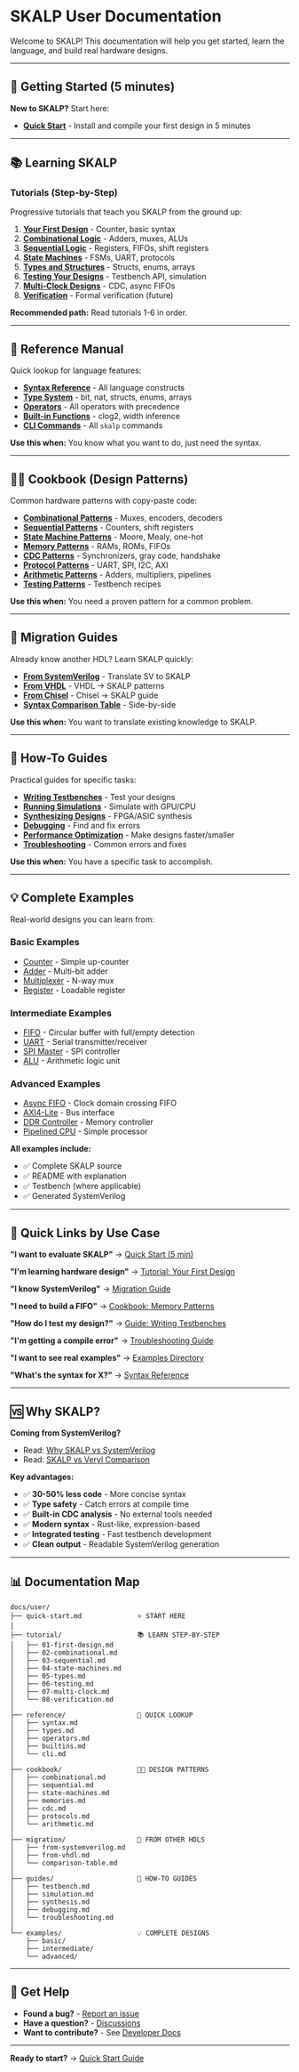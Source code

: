 # SKALP User Documentation

Welcome to SKALP! This documentation will help you get started, learn the language, and build real hardware designs.

---

## 🚀 Getting Started (5 minutes)

**New to SKALP?** Start here:
- [**Quick Start**](quick-start.md) - Install and compile your first design in 5 minutes

---

## 📚 Learning SKALP

### Tutorials (Step-by-Step)
Progressive tutorials that teach you SKALP from the ground up:

1. [**Your First Design**](tutorial/01-first-design.md) - Counter, basic syntax
2. [**Combinational Logic**](tutorial/02-combinational.md) - Adders, muxes, ALUs
3. [**Sequential Logic**](tutorial/03-sequential.md) - Registers, FIFOs, shift registers
4. [**State Machines**](tutorial/04-state-machines.md) - FSMs, UART, protocols
5. [**Types and Structures**](tutorial/05-types.md) - Structs, enums, arrays
6. [**Testing Your Designs**](tutorial/06-testing.md) - Testbench API, simulation
7. [**Multi-Clock Designs**](tutorial/07-multi-clock.md) - CDC, async FIFOs
8. [**Verification**](tutorial/08-verification.md) - Formal verification (future)

**Recommended path:** Read tutorials 1-6 in order.

---

## 📖 Reference Manual

Quick lookup for language features:

- [**Syntax Reference**](reference/syntax.md) - All language constructs
- [**Type System**](reference/types.md) - bit, nat, structs, enums, arrays
- [**Operators**](reference/operators.md) - All operators with precedence
- [**Built-in Functions**](reference/builtins.md) - clog2, width inference
- [**CLI Commands**](reference/cli.md) - All `skalp` commands

**Use this when:** You know what you want to do, just need the syntax.

---

## 👨‍🍳 Cookbook (Design Patterns)

Common hardware patterns with copy-paste code:

- [**Combinational Patterns**](cookbook/combinational.md) - Muxes, encoders, decoders
- [**Sequential Patterns**](cookbook/sequential.md) - Counters, shift registers
- [**State Machine Patterns**](cookbook/state-machines.md) - Moore, Mealy, one-hot
- [**Memory Patterns**](cookbook/memories.md) - RAMs, ROMs, FIFOs
- [**CDC Patterns**](cookbook/cdc.md) - Synchronizers, gray code, handshake
- [**Protocol Patterns**](cookbook/protocols.md) - UART, SPI, I2C, AXI
- [**Arithmetic Patterns**](cookbook/arithmetic.md) - Adders, multipliers, pipelines
- [**Testing Patterns**](cookbook/testing.md) - Testbench recipes

**Use this when:** You need a proven pattern for a common problem.

---

## 🔄 Migration Guides

Already know another HDL? Learn SKALP quickly:

- [**From SystemVerilog**](migration/from-systemverilog.md) - Translate SV to SKALP
- [**From VHDL**](migration/from-vhdl.md) - VHDL → SKALP patterns
- [**From Chisel**](migration/from-chisel.md) - Chisel → SKALP guide
- [**Syntax Comparison Table**](migration/comparison-table.md) - Side-by-side

**Use this when:** You want to translate existing knowledge to SKALP.

---

## 📘 How-To Guides

Practical guides for specific tasks:

- [**Writing Testbenches**](guides/testbench.md) - Test your designs
- [**Running Simulations**](guides/simulation.md) - Simulate with GPU/CPU
- [**Synthesizing Designs**](guides/synthesis.md) - FPGA/ASIC synthesis
- [**Debugging**](guides/debugging.md) - Find and fix errors
- [**Performance Optimization**](guides/performance.md) - Make designs faster/smaller
- [**Troubleshooting**](guides/troubleshooting.md) - Common errors and fixes

**Use this when:** You have a specific task to accomplish.

---

## 💡 Complete Examples

Real-world designs you can learn from:

### Basic Examples
- [Counter](examples/basic/counter/) - Simple up-counter
- [Adder](examples/basic/adder/) - Multi-bit adder
- [Multiplexer](examples/basic/mux/) - N-way mux
- [Register](examples/basic/register/) - Loadable register

### Intermediate Examples
- [FIFO](examples/intermediate/fifo/) - Circular buffer with full/empty detection
- [UART](examples/intermediate/uart/) - Serial transmitter/receiver
- [SPI Master](examples/intermediate/spi/) - SPI controller
- [ALU](examples/intermediate/alu/) - Arithmetic logic unit

### Advanced Examples
- [Async FIFO](examples/advanced/async-fifo/) - Clock domain crossing FIFO
- [AXI4-Lite](examples/advanced/axi4-lite/) - Bus interface
- [DDR Controller](examples/advanced/ddr-controller/) - Memory controller
- [Pipelined CPU](examples/advanced/pipelined-cpu/) - Simple processor

**All examples include:**
- ✅ Complete SKALP source
- ✅ README with explanation
- ✅ Testbench (where applicable)
- ✅ Generated SystemVerilog

---

## 🎯 Quick Links by Use Case

**"I want to evaluate SKALP"**
→ [Quick Start (5 min)](quick-start.md)

**"I'm learning hardware design"**
→ [Tutorial: Your First Design](tutorial/01-first-design.md)

**"I know SystemVerilog"**
→ [Migration Guide](migration/from-systemverilog.md)

**"I need to build a FIFO"**
→ [Cookbook: Memory Patterns](cookbook/memories.md)

**"How do I test my design?"**
→ [Guide: Writing Testbenches](guides/testbench.md)

**"I'm getting a compile error"**
→ [Troubleshooting Guide](guides/troubleshooting.md)

**"I want to see real examples"**
→ [Examples Directory](examples/README.md)

**"What's the syntax for X?"**
→ [Syntax Reference](reference/syntax.md)

---

## 🆚 Why SKALP?

**Coming from SystemVerilog?**
- Read: [Why SKALP vs SystemVerilog](../../comparison/why-skalp.md)
- Read: [SKALP vs Veryl Comparison](../../comparison/skalp-vs-veryl.md)

**Key advantages:**
- ✅ **30-50% less code** - More concise syntax
- ✅ **Type safety** - Catch errors at compile time
- ✅ **Built-in CDC analysis** - No external tools needed
- ✅ **Modern syntax** - Rust-like, expression-based
- ✅ **Integrated testing** - Fast testbench development
- ✅ **Clean output** - Readable SystemVerilog generation

---

## 📊 Documentation Map

```
docs/user/
├── quick-start.md              ⭐ START HERE
│
├── tutorial/                   📚 LEARN STEP-BY-STEP
│   ├── 01-first-design.md
│   ├── 02-combinational.md
│   ├── 03-sequential.md
│   ├── 04-state-machines.md
│   ├── 05-types.md
│   ├── 06-testing.md
│   ├── 07-multi-clock.md
│   └── 08-verification.md
│
├── reference/                  📖 QUICK LOOKUP
│   ├── syntax.md
│   ├── types.md
│   ├── operators.md
│   ├── builtins.md
│   └── cli.md
│
├── cookbook/                   👨‍🍳 DESIGN PATTERNS
│   ├── combinational.md
│   ├── sequential.md
│   ├── state-machines.md
│   ├── memories.md
│   ├── cdc.md
│   ├── protocols.md
│   └── arithmetic.md
│
├── migration/                  🔄 FROM OTHER HDLS
│   ├── from-systemverilog.md
│   ├── from-vhdl.md
│   └── comparison-table.md
│
├── guides/                     📘 HOW-TO GUIDES
│   ├── testbench.md
│   ├── simulation.md
│   ├── synthesis.md
│   ├── debugging.md
│   └── troubleshooting.md
│
└── examples/                   💡 COMPLETE DESIGNS
    ├── basic/
    ├── intermediate/
    └── advanced/
```

---

## 🤝 Get Help

- **Found a bug?** - [Report an issue](https://github.com/skalp-lang/skalp/issues)
- **Have a question?** - [Discussions](https://github.com/skalp-lang/skalp/discussions)
- **Want to contribute?** - See [Developer Docs](../../developer/contributing/setup.md)

---

**Ready to start?** → [Quick Start Guide](quick-start.md)
